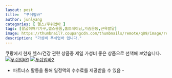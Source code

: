 ```yaml
---
layout: post
title:  "푸쉬업바" 
author: junlyang
categories: [ 헬스/푸쉬업바 ]
tags: [팔굽혀펴기기구,헬스용품,홈트레이닝,가슴운동,근육발달]
image: https://thumbnail7.coupangcdn.com/thumbnails/remote/q89/image/retail/images/2017/03/30/17/5/d5ded28f-ad72-4476-8d6b-1bf7a1b5136a.jpg 
description: "가성비 푸쉬업바 입니다."
--- 
```

쿠팡에서 현재 헬스/건강 관련 상품중 제일 가성비 좋은 상품으로 선책해 보았습니다.
<a href="https://coupa.ng/bNztTt"><img src="https://thumbnail7.coupangcdn.com/thumbnails/remote/q89/image/retail/images/2017/03/30/17/5/d5ded28f-ad72-4476-8d6b-1bf7a1b5136a.jpg" alt="푸쉬업바1" title="푸쉬업바1"></a>
<a href="https://coupa.ng/bNztTt"><img src="https://thumbnail7.coupangcdn.com/thumbnails/remote/q89/image/retail/images/2017/03/30/17/5/d5ded28f-ad72-4476-8d6b-1bf7a1b5136a.jpg" alt="푸쉬업바2" title="푸쉬업바2"></a>
 - 파트너스 활동을 통해 일정액의 수수료를 제공받을 수 있음 -



